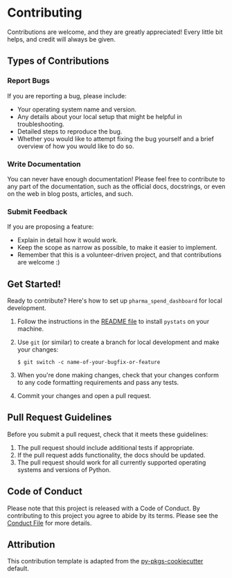 # Contributing

Contributions are welcome, and they are greatly appreciated! Every little bit
helps, and credit will always be given.

## Types of Contributions

### Report Bugs

If you are reporting a bug, please include:

* Your operating system name and version.
* Any details about your local setup that might be helpful in troubleshooting.
* Detailed steps to reproduce the bug.
* Whether you would like to attempt fixing the bug yourself and a brief overview of how you would like to do so.

### Write Documentation

You can never have enough documentation! Please feel free to contribute to any
part of the documentation, such as the official docs, docstrings, or even
on the web in blog posts, articles, and such.

### Submit Feedback

If you are proposing a feature:

* Explain in detail how it would work.
* Keep the scope as narrow as possible, to make it easier to implement.
* Remember that this is a volunteer-driven project, and that contributions
  are welcome :)

## Get Started!

Ready to contribute? Here's how to set up `pharma_spend_dashboard` for local development.

1. Follow the instructions in the [README file](https://github.com/UBC-MDS/Group24-pystats/blob/main/README.md) to install `pystats` on your machine.
2. Use `git` (or similar) to create a branch for local development and make your changes:

    ```console
    $ git switch -c name-of-your-bugfix-or-feature
    ```

3. When you're done making changes, check that your changes conform to any code formatting requirements and pass any tests.

4. Commit your changes and open a pull request.

## Pull Request Guidelines

Before you submit a pull request, check that it meets these guidelines:

1. The pull request should include additional tests if appropriate.
2. If the pull request adds functionality, the docs should be updated.
3. The pull request should work for all currently supported operating systems and versions of Python.

## Code of Conduct

Please note that this project is released with a Code of Conduct. 
By contributing to this project you agree to abide by its terms. Please see the [Conduct File](https://github.com/UBC-MDS/Group24-pystats/blob/main/CONDUCT.md) for more details.

## Attribution
This contribution template is adapted from the [py-pkgs-cookiecutter](https://py-pkgs-cookiecutter.readthedocs.io/en/latest/quickstart.html) default.
